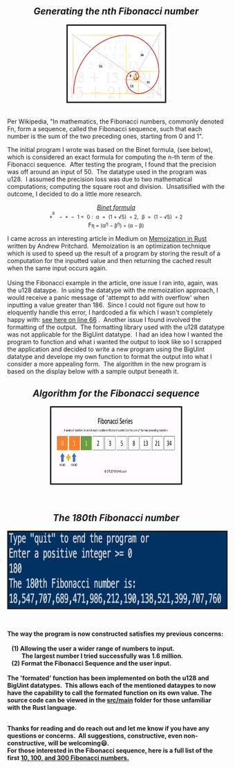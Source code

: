 
 ## _<div align="center">Generating the nth Fibonacci number_

 <p align="center">
        <kbd><img src = "images/fibonacci.webp" alt="Image denoting the Fibonacci sequence"
          width="225"
          height="175"
          border="3"
          borderColor="red"
        /></kbd>
</p>
<br>
Per Wikipedia, "In mathematics, the Fibonacci numbers, commonly denoted Fn,&nbsp;form a sequence, called the Fibonacci sequence, such that each number is the sum of the two preceding ones, starting from 0 and 1".  
<p>

The initial program I wrote was based on the Binet formula, (see below), which is considered an exact formula for computing the n-th term of the Fibonacci sequence.&nbsp;&nbsp;After testing the program, I found that the precision was off around an input of 50.&nbsp;&nbsp;The datatype used in the program was u128.&nbsp;&nbsp;I assumed the precision loss was due to two mathematical computations; computing the square root and division.&nbsp;&nbsp;Unsatisified with the outcome, I decided to do a little more research.

[_<p align="center">
Binet formula_](https://www.sciencedirect.com/science/article/pii/S0195669807000595#:~:text=In%201843%2C%20Binet%20gave%20a,%5D%2C%20%5B28%5D) 
  <br>
  &#8339;&sup2;&nbsp;<sub>&nbsp; &minus;&nbsp; </sub> &#8339; <sub>&nbsp;&minus;&nbsp; &#x31;&nbsp;&equals;&nbsp; &#x30; :</sub>&nbsp;<sub> &alpha;&nbsp; &equals;&nbsp; (&#x31; &plus; &radic;&#x35;)&nbsp;  &divide; &#x32;,</sub>&nbsp; <sub> &beta;&nbsp; &equals;&nbsp; (&#x31; &minus; &radic;&#x35;)&nbsp;  &divide; &#x32; </sub>
  <br>
  &gammad;<sub>&eta;&nbsp;&equals;&nbsp;(&alpha;<sup>&eta;</sup>&nbsp;&minus;&nbsp;&beta;<sup>&eta;</sup>)&nbsp;&divide;&nbsp;(&alpha;&nbsp;&minus;&nbsp;&beta;)</sub>
  </p>
   
 I came across an interesting article in Medium on [Memoization in Rust](https://medium.com/swlh/on-memoization-291fd1dd924) written by Andrew Pritchard.&nbsp;&nbsp;Memoization is an optimization technique which is used to speed up the result of a program by storing the result of a computation for the inputted value and then returning the cached result when the same input occurs again.
 <br>
 <br>
 Using the Fibonacci example in the article, one issue I ran into, again, was the u128 dataype.&nbsp;&nbsp;In using the datatype with the memoization approach, I would receive a panic message of 'attempt to add with overflow' when inputting a value greater than 186.&nbsp;&nbsp;Since I could not figure out how to eloquently handle this error,&nbsp;I hardcoded a fix which I wasn't completely happy with:&nbsp;[see here on line 66](https://github.com/nagashi/nth_fibonacci/blob/main/src/main.rs)&nbsp;.&nbsp;&nbsp;Another issue I found involved the formatting of the output.&nbsp;&nbsp;The formatting library used with the u128 datatype was not applicable for the BigUint datatype.&nbsp;&nbsp;I had an idea how I wanted the program to function and what i wanted the output to look like so I scrapped the application and decided to write a new program using the BigUint datatype and develope my own function to format the output into what I consider a more appealing form.&nbsp;&nbsp;The algorithm in the new program is based on the display below with a sample output beneath it.
<b>
## _<div align="center">Algorithm for the Fibonacci sequence_

 <p align="center">
        <kbd><img src = "images/fibonacci.gif" alt="Algorithm for the Fibonacci sequence"
          width="300"
          height="175"
          border="3"
          borderColor="red"
        /></kbd>
</p>
<br>
<b>

## _<div align="center">The 180th Fibonacci number_

 <p align="center">
        <kbd><img src = "images/fibonacci_sample.jpg" alt="Algorithm for the Fibonacci sequence"
          width="240000"
          height="175"
          border="3"
          borderColor="red"
        /></kbd>
</p>
<br>

The way the program is now constructed satisfies my previous concerns:<br><br>&nbsp;&nbsp;&nbsp;(1)&nbsp;Allowing the user a wider range of numbers to input.<br>&nbsp;&nbsp;&nbsp;&nbsp;&nbsp;&nbsp;&nbsp;&nbsp;&nbsp;&nbsp;The largest number I tried successfully was 1.6 million.<br>&nbsp;&nbsp;&nbsp;(2)&nbsp;Format the Fibonacci Sequence and the user input.<br><br>The 'formated' function has been implemented on both the u128 and BigUint datatypes.&nbsp;&nbsp;This allows each of the mentioned dataypes to now have the capability to call the formated function on its own value.  The source code can be viewed in the [src/main](https://github.com/nagashi/generate_nth_fibonacci/blob/main/src/main.rs) folder for those unfamiliar with the Rust language.
<br>
<br>

Thanks for reading and do reach out and let me know if you have any questions or concerns.&nbsp;&nbsp;All suggestions, constructive, even non-constructive,&nbsp;will be welcoming😃.<br>
For those interested in the Fibonacci sequence, here is a full list of the first [10, 100, and 300 Fibonacci numbers.](https://www.math.net/list-of-fibonacci-numbers)

</body>
</html>



